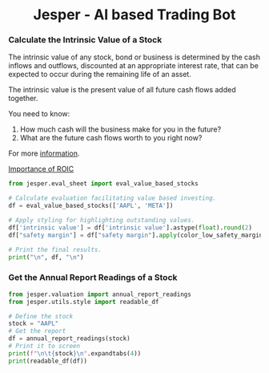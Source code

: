 <h1 align="center">
  <b>Jesper - AI based Trading Bot</b><br>
</h1>

### Calculate the Intrinsic Value of a Stock

The intrinsic value of any stock, bond or business is determined by the cash inflows
and outflows, discounted at an appropriate interest rate, that can be expected to
occur during the remaining life of an asset.

The intrinsic value is the present value of all future cash flows added together.

You need to know:
1. How much cash will the business make for you in the future?
2. What are the future cash flows worth to you right now?

<!--
Intrinsic value is an all-important concept that offers the only logical approach to evaluating the relative attractiveness of investments and businesses. Intrinsic value can be defined simply: It is the discounted value of the cash that can be taken out of a business during its remaining life. -->

For more [information](https://finmasters.com/intrinsic-value/).

[Importance of ROIC](https://sabercapitalmgt.com/importance-of-roic-part-4-the-math-of-compounding/)

```python
from jesper.eval_sheet import eval_value_based_stocks

# Calculate evaluation facilitating value based investing.
df = eval_value_based_stocks(['AAPL', 'META'])

# Apply styling for highlighting outstanding values.
df['intrinsic value'] = df['intrinsic value'].astype(float).round(2)
df["safety margin"] = df["safety margin"].apply(color_low_safety_margin_green)

# Print the final results.
print("\n", df, "\n")
```

### Get the Annual Report Readings of a Stock
```python
from jesper.valuation import annual_report_readings
from jesper.utils.style import readable_df

# Define the stock
stock = "AAPL"
# Get the report
df = annual_report_readings(stock)
# Print it to screen
print(f"\n\t{stock}\n".expandtabs(4))
print(readable_df(df))
```
